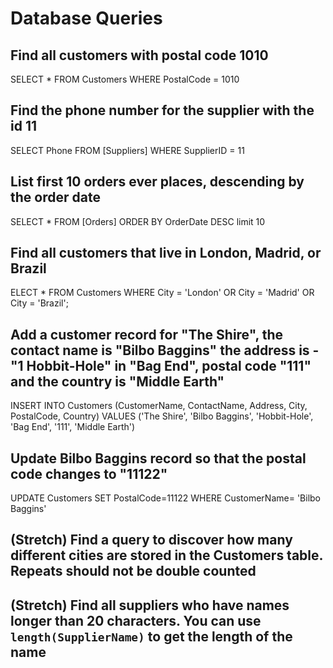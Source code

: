 # Database Queries

## Find all customers with postal code 1010

SELECT \* FROM Customers WHERE PostalCode = 1010

## Find the phone number for the supplier with the id 11

SELECT Phone FROM [Suppliers] WHERE SupplierID = 11

## List first 10 orders ever places, descending by the order date

SELECT \* FROM [Orders] ORDER BY OrderDate DESC limit 10

## Find all customers that live in London, Madrid, or Brazil

ELECT \* FROM Customers WHERE City = 'London' OR City = 'Madrid' OR City = 'Brazil';

## Add a customer record for "The Shire", the contact name is "Bilbo Baggins" the address is -"1 Hobbit-Hole" in "Bag End", postal code "111" and the country is "Middle Earth"

INSERT INTO Customers (CustomerName, ContactName, Address, City, PostalCode, Country) VALUES ('The Shire', 'Bilbo Baggins', 'Hobbit-Hole', 'Bag End', '111', 'Middle Earth')

## Update Bilbo Baggins record so that the postal code changes to "11122"

UPDATE Customers SET PostalCode=11122 WHERE CustomerName= 'Bilbo Baggins'

## (Stretch) Find a query to discover how many different cities are stored in the Customers table. Repeats should not be double counted

## (Stretch) Find all suppliers who have names longer than 20 characters. You can use `length(SupplierName)` to get the length of the name
